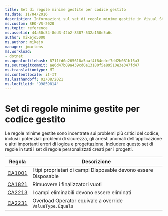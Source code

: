 ```yaml
---
title: Set di regole minime gestite per codice gestito
ms.date: 11/04/2016
description: Informazioni sul set di regole minime gestite in Visual Studio, che è incentrato sulla sicurezza, l'affidabilità e altri problemi critici. Vedere le descrizioni delle regole.
ms.custom: SEO-VS-2020
ms.topic: reference
ms.assetid: 44a50c54-8dd3-42b2-8387-532a150e5a6c
author: mikejo5000
ms.author: mikejo
manager: jmartens
ms.workload:
- dotnet
ms.openlocfilehash: 8711fd0a265618a5aaf4f84edcf7dd2b081b16a3
ms.sourcegitcommit: ae6d47b09a439cd0e13180f5e89510e3e347fd47
ms.translationtype: MT
ms.contentlocale: it-IT
ms.lasthandoff: 02/08/2021
ms.locfileid: "99859814"
---
```

# <a name="managed-minimum-rules-rule-set-for-managed-code"></a>Set di regole minime gestite per codice gestito

Le regole minime gestite sono incentrate sui problemi più critici del codice, inclusi i potenziali problemi di sicurezza, gli arresti anomali dell'applicazione e altri importanti errori di logica e progettazione. Includere questo set di regole in tutti i set di regole personalizzati creati per i progetti.

|Regola|Descrizione|
|----------|-----------------|
|[CA1001](/dotnet/fundamentals/code-analysis/quality-rules/ca1001)|I tipi proprietari di campi Disposable devono essere Disposable|
|[CA1821](/dotnet/fundamentals/code-analysis/quality-rules/ca1821)|Rimuovere i finalizzatori vuoti|
|[CA2213](/dotnet/fundamentals/code-analysis/quality-rules/ca2213)|I campi eliminabili devono essere eliminati|
|[CA2231](/dotnet/fundamentals/code-analysis/quality-rules/ca2231)|Overload Operator equivale a override `ValueType.Equals`|
